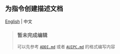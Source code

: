 ## 为指令创建描述文档

[English](./contribute.md) | 中文

> ### 暂未完成编辑
> 
> 可以先参考
> [`ADDI.md`](../arch/riscv32/I/addi.md)
> 或者 [`AUIPC.md`](../arch/riscv32/I/AUIPC.md)
> 的格式编写内容